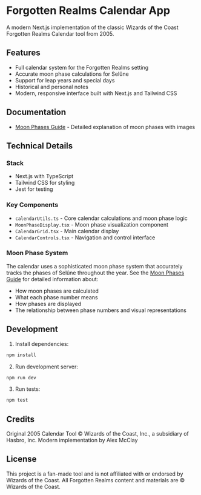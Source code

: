 # Forgotten Realms Calendar App

A modern Next.js implementation of the classic Wizards of the Coast Forgotten Realms Calendar tool from 2005.

## Features

- Full calendar system for the Forgotten Realms setting
- Accurate moon phase calculations for Selûne
- Support for leap years and special days
- Historical and personal notes
- Modern, responsive interface built with Next.js and Tailwind CSS

## Documentation

- [Moon Phases Guide](./docs/MOON_PHASES.md) - Detailed explanation of moon phases with images

## Technical Details

### Stack

- Next.js with TypeScript
- Tailwind CSS for styling
- Jest for testing

### Key Components

- `calendarUtils.ts` - Core calendar calculations and moon phase logic
- `MoonPhaseDisplay.tsx` - Moon phase visualization component
- `CalendarGrid.tsx` - Main calendar display
- `CalendarControls.tsx` - Navigation and control interface

### Moon Phase System

The calendar uses a sophisticated moon phase system that accurately tracks the phases of Selûne throughout the year. See the [Moon Phases Guide](./docs/MOON_PHASES.md) for detailed information about:

- How moon phases are calculated
- What each phase number means
- How phases are displayed
- The relationship between phase numbers and visual representations

## Development

1. Install dependencies:

```bash
npm install
```

2. Run development server:

```bash
npm run dev
```

3. Run tests:

```bash
npm test
```

## Credits

Original 2005 Calendar Tool © Wizards of the Coast, Inc., a subsidiary of Hasbro, Inc.
Modern implementation by Alex McClay

## License

This project is a fan-made tool and is not affiliated with or endorsed by Wizards of the Coast.
All Forgotten Realms content and materials are © Wizards of the Coast.
